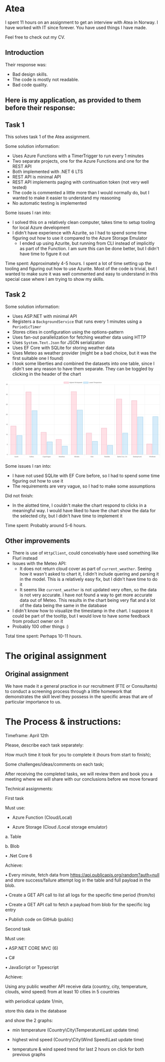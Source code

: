 # Atea

I spent 11 hours on an assignment to get an interview with Atea in Norway. I have worked with IT since forever. You have used things I have made.

Feel free to check out my CV.

## Introduction

Their response was:

* Bad design skills.
* The code is mostly not readable.
* Bad code quality.

## Here is my application, as provided to them before their response:

## Task 1

This solves task 1 of the Atea assignment.

Some solution information:

- Uses Azure Functions with a TimerTrigger to run every 1 minutes
- Two separate projects, one for the Azure Functions and one for the REST API
- Both implemented with .NET 6 LTS
- REST API is minimal API
- REST API implements paging with continuation token (not very well tested)
- The code is commented a little more than I would normally do, but I wanted to make it easier to understand my reasoning
- No automatic testing is implemented

Some issues I ran into:

- I solved this on a relatively clean computer, takes time to setup tooling for local Azure development
- I didn't have experience with Azurite, so I had to spend some time figuring out how to use it compared to the Azure Storage Emulator
    - I ended up using Azurite, but running from CLI instead of implicitly as part of the Function. I am sure this can be done better, but I didn't have time to figure it out

Time spent: Approximately 4-5 hours. I spent a lot of time setting up the tooling and figuring out how to use Azurite. Most of the code is trivial, but I wanted to make sure it was well commented and easy to understand in this special case where I am trying to show my skills.

## Task 2

Some solution information:

- Uses ASP.NET with minimal API
- Registers a `BackgroundService` that runs every 1 minutes using a `PeriodicTimer`
- Stores cities in configuration using the options-pattern
- Uses fan-out parallelization for fetching weather data using HTTP
- Uses `System.Text.Json` for JSON serialization
- Uses EF Core with SQLite for storing weather data
- Uses Meteo as weather provider (might be a bad choice, but it was the first suitable one I found)
- I took some liberties and combined the datasets into one table, since I didn't see any reason to have them separate. They can be toggled by clicking in the header of the chart

![Screenshot of the chart](./content/Screenshot%202023-04-12%20102000.jpg)

Some issues I ran into:

- I have not used SQLite with EF Core before, so I had to spend some time figuring out how to use it
- The requirements are very vague, so I had to make some assumptions

Did not finish:

- In the alotted time, I couldn't make the chart respond to clicks in a meaningful way. I would have liked to have the chart show the data for the selected city, but I didn't have time to implement it

Time spent: Probably around 5-6 hours.

## Other improvements

- There is use of `HttpClient`, could conceivably have used something like Flurl instead
- Issues with the Meteo API:
    - It does not return cloud cover as part of `current_weather`. Seeing how it wasn't asked to chart it, I didn't include quering and parsing it in the model. This is a relatively easy fix, but I didn't have time to do it
    - It seems like `current_weather` is not updated very often, so the data is not very accurate. I have not found a way to get more accurate data out of Meteo. This results in the chart being very flat and a lot of the data being the same in the database
- I didn't know how to visualize the timestamp in the chart. I suppose it could be part of the tooltip, but I would love to have some feedback from product owner on it
- Probably 100 other things :)

Total time spent: Perhaps 10-11 hours.

# The original assignment

## Original assignment

We have made it a general practice in our recruitment (FTE or Consultants) to conduct a screening process through a little homework that demonstrates the skill level they possess in the specific areas that are of particular importance to us.

# The Process & instructions:

Timeframe: April 12th

Please, describe each task separately:

How much time it took for you to complete it (hours from start to finish);

Some challenges/ideas/comments on each task;

After receiving the completed tasks, we will review them and book you a  meeting where we will share with our conclusions before we move forward

Technical assignments:

First task

Must use:

- Azure Function (Cloud/Local)

- Azure Storage (Cloud /Local storage emulator)

a.        	Table

b.        	Blob

•         	.Net Core 6

Achieve:

•         	Every minute, fetch data from https://api.publicapis.org/random?auth=null and store success/failure attempt log in the table and full payload in the blob.

•         	Create a GET API call to list all logs for the specific time period (from/to)

•         	Create a GET API call to fetch a payload from blob for the specific log entry

•         	Publish code on GitHub (public)

 

Second task

 

Must use:

•             ASP.NET CORE MVC (6)

•         	C#

•         	JavaScript or Typescript

Achieve:

Using any public weather API receive data (country, city, temperature, clouds, wind speed) from at least 10 cities in 5 countries

with periodical update 1/min,

store this data in the database

and show the 2 graphs:

- min temperature (Country\City\Temperature\Last update time)

- highest wind speed (Country\City\Wind Speed\Last update time)

- temperature & wind speed trend for last 2 hours on click for both previous graphs
